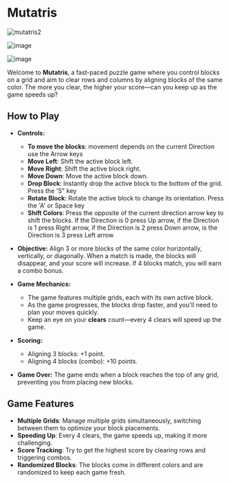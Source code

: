 # Mutatris

![mutatris2](https://github.com/user-attachments/assets/4957e3fd-52f7-4b32-8b2a-5b03cd4c14b1)

![image](https://github.com/user-attachments/assets/ff3d6bb1-7b48-4f4b-be27-43082d551ce8)

![image](https://github.com/user-attachments/assets/d0e9c8fc-5feb-498d-a1d6-afed076c09d1)


Welcome to **Mutatris**, a fast-paced puzzle game where you control blocks on a grid and aim to clear rows and columns by aligning blocks of the same color. The more you clear, the higher your score—can you keep up as the game speeds up?

## How to Play

- **Controls:**
  - **To move the blocks**: movement depends on the current Direction use the Arrow keys
  - **Move Left**: Shift the active block left.
  - **Move Right**: Shift the active block right.
  - **Move Down**: Move the active block down.
  - **Drop Block**: Instantly drop the active block to the bottom of the grid. Press the 'S" key
  - **Rotate Block**: Rotate the active block to change its orientation. Press the 'A' or Space key
  - **Shift Colors**: Press the opposite of the current direction arrow key to shift the blocks. If the Direction is 0 press Up arrow, if the Direction is 1 press Right arrow, if the Direction is 2 press Down arrow, is the Direction is 3 press Left arrow

- **Objective:**
  Align 3 or more blocks of the same color horizontally, vertically, or diagonally. When a match is made, the blocks will disappear, and your score will increase. If 4 blocks match, you will earn a combo bonus.

- **Game Mechanics:**
  - The game features multiple grids, each with its own active block.
  - As the game progresses, the blocks drop faster, and you'll need to plan your moves quickly.
  - Keep an eye on your **clears** count—every 4 clears will speed up the game.

- **Scoring:**
  - Aligning 3 blocks: +1 point.
  - Aligning 4 blocks (combo): +10 points.

- **Game Over:**
  The game ends when a block reaches the top of any grid, preventing you from placing new blocks.

## Game Features

- **Multiple Grids**: Manage multiple grids simultaneously, switching between them to optimize your block placements.
- **Speeding Up**: Every 4 clears, the game speeds up, making it more challenging.
- **Score Tracking**: Try to get the highest score by clearing rows and triggering combos.
- **Randomized Blocks**: The blocks come in different colors and are randomized to keep each game fresh.

